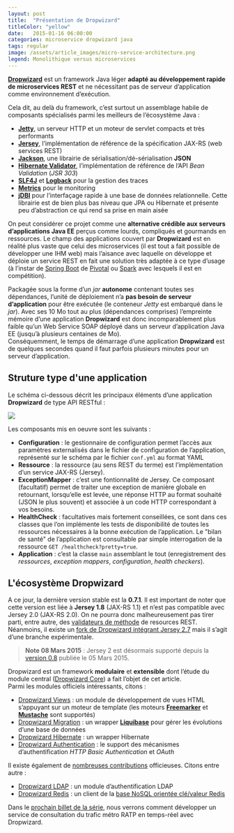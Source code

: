 ```yaml
---
layout: post
title:  "Présentation de Dropwizard"
titleColor: "yellow"
date:   2015-01-16 06:00:00
categories: microservice dropwizard java
tags: regular
image: /assets/article_images/micro-service-architecture.png
legend: Monolithique versus microservices
---
```

[**Dropwizard**](http://dropwizard.io/) est un framework Java léger **adapté au développement rapide de microservices REST** et ne nécessitant pas de serveur d’application comme environnement d’exécution.

Cela dit, au delà du framework, c’est surtout un assemblage habile de composants spécialisés parmi les meilleurs de l’écosystème Java :

- [**Jetty**](http://eclipse.org/jetty/), un serveur HTTP et un moteur de servlet compacts et très performants
- [**Jersey**](https://jersey.java.net/), l’implémentation de référence de la spécification JAX-RS (web services REST)
- [**Jackson**](https://github.com/FasterXML/jackson), une librairie de sérialisation/dé-sérialisation **JSON**
- [**Hibernate Validator**](http://hibernate.org/validator/), l’implémentation de référence de l’API *Bean Validation* (*JSR 303*)
- [**SLF4J**](http://www.slf4j.org/) et [**Logback**](http://www.slf4j.org/) pour la gestion des traces
- [**Metrics**](https://dropwizard.github.io/metrics/) pour le monitoring
- [**jDBI**](http://www.jdbi.org/) pour l’interfaçage rapide à une base de données relationnelle. Cette librairie est de bien plus bas niveau que JPA ou Hibernate et présente peu d’abstraction ce qui rend sa prise en main aisée

On peut considérer ce projet comme une **alternative crédible aux serveurs d’applications Java EE** perçus comme lourds, compliqués et gourmands en ressources. Le champ des applications couvert par **Dropwizard** est en réalité plus vaste que celui des microservices (il est tout a fait possible de développer une IHM web) mais l’aisance avec laquelle on développe et déploie un service REST en fait une solution très adaptée à ce type d’usage (à l’instar de [Spring Boot](http://projects.spring.io/spring-boot/) de [Pivotal](http://www.pivotal.io/) ou [Spark](http://sparkjava.com/) avec lesquels il est en compétition).

Packagée sous la forme d’un *jar* **autonome** contenant toutes ses dépendances, l’unité de déploiement n’a **pas besoin de serveur d’application** pour être exécutée (le conteneur *Jetty* est embarqué dans le *jar*). Avec ses 10 Mo tout au plus (dépendances comprises) l’empreinte mémoire d’une application **Dropwizard** est donc incomparablement plus faible qu’un Web Service SOAP déployé dans un serveur d’application Java EE (jusqu’à plusieurs centaines de Mo).<br />
Conséquemment, le temps de démarrage d’une application **Dropwizard** est de quelques secondes quand il faut parfois plusieurs minutes pour un serveur d’application.

## Struture type d'une application
Le schéma ci-dessous décrit les principaux éléments d’une application **Dropwizard** de type API RESTful :

<center><img src="{{site.url}}/assets/article_images/architecture-generique.png" style="display: block; margin: auto;" /></center>

Les composants mis en oeuvre sont les suivants :

- **Configuration** : le gestionnaire de configuration permet l’accès aux paramètres externalisés dans le fichier de configuration de l’application, représenté sur le schéma par le fichier `conf.yml` au format YAML
- **Ressource** : la ressource (au sens REST du terme) est l’implémentation d’un service JAX-RS (Jersey).
- **ExceptionMapper** : c’est une fontionnalité de Jersey. Ce composant (facultatif) permet de traiter une exception de manière globale en retournant, lorsqu’elle est levée, une réponse HTTP au format souhaité (JSON le plus souvent) et associée à un code HTTP correspondant à vos besoins.
- **HealthCheck** : facultatives mais fortement conseillées, ce sont dans ces classes que l’on implémente les tests de disponibilité de toutes les ressources nécessaires à la bonne exécution de l’application. Le "bilan de santé" de l’application est consultable par simple interrogation de la ressource `GET /healthcheck?pretty=true`.
- **Application** : c’est la classe `main` assemblant le tout (enregistrement des *ressources*, *exception mappers*, *configuration*, *health checkers*).

## L'écosystème Dropwizard
A ce jour, la dernière version stable est la **0.7.1**. Il est important de noter que cette version est liée à **Jersey 1.8** (JAX-RS 1.1) et n’est pas compatible avec Jersey 2.0 (JAX-RS 2.0). On ne pourra donc malheureusement pas tirer parti, entre autre, des [validateurs de méthode](https://jersey.java.net/documentation/latest/bean-validation.html#d0e9301) de resources REST.<br />
Néanmoins, il existe un [fork de Dropwizard intégrant Jersey 2.7](https://github.com/saadmufti/dropwizard/tree/jersey-2) mais il s’agit d’une branche expérimentale.

> **Note 08 Mars 2015** : Jersey 2 est désormais supporté depuis la [version 0.8](http://www.dropwizard.io/about/release-notes.html#v0-8-0-mar-5-2015) publiée le 05 Mars 2015.

Dropwizard est un framework **modulaire** et **extensible** dont l’étude du module central ([Dropwizard Core](http://dropwizard.io/manual/core.html)) a fait l’objet de cet article.<br />
Parmi les modules officiels intéressants, citons :

- [Dropwizard Views](http://dropwizard.io/manual/views.html) : un module de développement de vues HTML s’appuyant sur un moteur de template (les moteurs [**Freemarker**](http://freemarker.org/) et [**Mustache**](http://mustache.github.io/) sont supportés)
- [Dropwizard Migration](http://dropwizard.io/manual/migrations.html) : un wrapper [**Liquibase**](http://www.liquibase.org/) pour gérer les évolutions d’une base de données
- [Dropwizard Hibernate](http://dropwizard.io/manual/hibernate.html) : un wrapper Hibernate
- [Dropwizard Authentication](http://dropwizard.io/manual/auth.html) : le support des mécanismes d’authentification *HTTP Basic Authentication* et *OAuth*

Il existe également de [nombreuses contributions](http://modules.dropwizard.io/thirdparty/) officieuses. Citons entre autre :

- [Dropwizard LDAP](https://github.com/yammer/dropwizard-auth-ldap) : un module d’authentification LDAP
- [Dropwizard Redis](https://github.com/benjamin-bader/droptools/tree/master/dropwizard-redis) : un client de la [base NoSQL orientée clé/valeur Redis](http://blog.inovia-conseil.fr/?p=124)

Dans le [prochain billet de la série](/architecture/microservice/dropwizard/2015/01/19/developpement-microservice-dropwizard.html), nous verrons comment développer un service de consultation du trafic métro RATP en temps-réel avec Dropwizard.

[jekyll]:      http://jekyllrb.com
[jekyll-gh]:   https://github.com/jekyll/jekyll
[jekyll-help]: https://github.com/jekyll/jekyll-help

